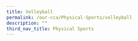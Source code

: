 ```yaml
---
title: Volleyball
permalink: /our-cca/Physical-Sports/volleyball
description: ""
third_nav_title: Physical Sports
---
```

